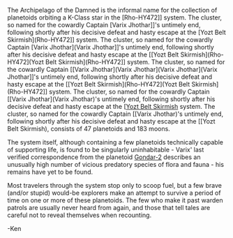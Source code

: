 The Archipelago of the Damned is the informal name for the collection of planetoids orbiting a K-Class star in the [Rho-HY472]] system. The cluster, so named for the cowardly Captain [Varix Jhothar]]'s untimely end, following shortly after his decisive defeat and hasty escape at the [Yozt Belt Skirmish](Rho-HY472]] system. The cluster, so named for the cowardly Captain [Varix Jhothar](Varix Jhothar]]'s untimely end, following shortly after his decisive defeat and hasty escape at the [[Yozt Belt Skirmish](Rho-HY472](Yozt Belt Skirmish](Rho-HY472]] system. The cluster, so named for the cowardly Captain [[Varix Jhothar](Varix Jhothar](Varix Jhothar](Varix Jhothar]]'s untimely end, following shortly after his decisive defeat and hasty escape at the [[Yozt Belt Skirmish](Rho-HY472](Yozt Belt Skirmish](Rho-HY472]] system. The cluster, so named for the cowardly Captain [[Varix Jhothar](Varix Jhothar)'s untimely end, following shortly after his decisive defeat and hasty escape at the [[Yozt Belt Skirmish](Rho-HY472) system. The cluster, so named for the cowardly Captain [[Varix Jhothar)'s untimely end, following shortly after his decisive defeat and hasty escape at the [[Yozt Belt Skirmish), consists of 47 planetoids and 183 moons. 

The system itself, although containing a few planetoids technically capable of supporting life, is found to be singularly uninhabitable - Varix' last verified correspondence from the planetoid [Gondar-2](Gondar-2) describes an unusually high number of vicious predatory species of flora and fauna - his remains have yet to be found. 

Most travelers through the system stop only to scoop fuel, but a few brave (and/or stupid) would-be explorers make an attempt to survive a period of time on one or more of these planetoids. The few who make it past warden patrols are usually never heard from again, and those that tell tales are careful not to reveal themselves when recounting.

-Ken